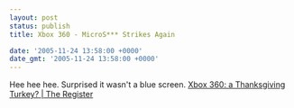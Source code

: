 ```yaml
---
layout: post
status: publish
title: Xbox 360 - MicroS*** Strikes Again

date: '2005-11-24 13:58:00 +0000'
date_gmt: '2005-11-24 13:58:00 +0000'
---
```

Hee hee hee. Surprised it wasn't a blue screen.
<a href="http://www.theregister.co.uk/2005/11/24/xbox360_bugs/" target="_blank">Xbox 360: a Thanksgiving Turkey? | The Register</a>
